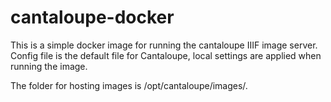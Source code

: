 # cantaloupe-docker

This is a simple docker image for running the cantaloupe IIIF image server. Config file is the default file for Cantaloupe, local settings are applied when running the image.

The folder for hosting images is /opt/cantaloupe/images/. 
